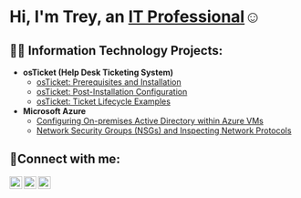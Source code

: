 <h1>Hi, I'm Trey, an <a href="https://linkedin.com/in/trey-vona-507112260/">IT Professional</a>☺</h1>

<h2>👨‍💻 Information Technology Projects:</h2>

- <b>osTicket (Help Desk Ticketing System)</b>
  - [osTicket: Prerequisites and Installation](https://github.com/TreyVona/osticket-prereqs)
  - [osTicket: Post-Installation Configuration](https://github.com/TreyVona/post-inst-conf)
  - [osTicket: Ticket Lifecycle Examples](https://github.com/TreyVona/ticket-lifecycle/tree/main)
- <b>Microsoft Azure</b>
  - [Configuring On-premises Active Directory within Azure VMs](https://github.com/TreyVona/configure-ad/tree/main)
  - [Network Security Groups (NSGs) and Inspecting Network Protocols](https://github.com/TreyVona/azure_network_protocols)

<h2>🤳Connect with me:</h2>

[<img align="left" alt="Josh | Twitter" width="22px" src="https://cdn.jsdelivr.net/npm/simple-icons@v3/icons/twitter.svg" />][twitter]
[<img align="left" alt="Josh | LinkedIn" width="22px" src="https://cdn.jsdelivr.net/npm/simple-icons@v3/icons/linkedin.svg" />][linkedin]
[<img align="left" alt="Josh | Instagram" width="22px" src="https://cdn.jsdelivr.net/npm/simple-icons@v3/icons/instagram.svg" />][instagram]

[twitter]: https://twitter.com/TreyVonaIT
[instagram]: (https://www.instagram.com/treyvonait/)
[linkedin]: https://linkedin.com/in/trey-vona-507112260/
